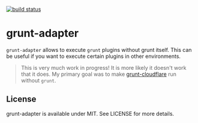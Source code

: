 [![build status](https://secure.travis-ci.org/bebraw/grunt-adapter.png)](http://travis-ci.org/bebraw/grunt-adapter)
# grunt-adapter

`grunt-adapter` allows to execute `grunt` plugins without grunt itself. This can be useful if you want to execute certain plugins in other environments.

> This is very much work in progress! It is more likely it doesn't work that it does. My primary goal was to make [grunt-cloudflare](https://github.com/strathausen/grunt-cloudflare) run without `grunt`.

## License

grunt-adapter is available under MIT. See LICENSE for more details.


